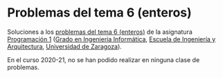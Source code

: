 # Problemas del tema 6 (enteros)

Soluciones a los [problemas del tema 6 (enteros)](https://miguel-latre.github.io/transparencias/pbs-tema-06-problemas-con-enteros.pdf) de la asignatura [Programación 1](https://github.com/prog1-eina) ([Grado en Ingeniería Informática](https://webdiis.unizar.es/~silarri/coordinadorGrado/), [Escuela de Ingeniería y Arquitectura](https://eina.unizar.es/), [Universidad de Zaragoza](https://www.unizar.es/)).

En el curso 2020-21, no se han podido realizar en ninguna clase de problemas.
